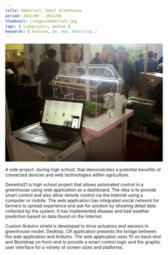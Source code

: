```yaml
---
title: Demetra21, Smart Greenhouse
period: 2012/09 - 2013/08
thumbnail: /images/demetra21.jpg
tags: [ sideproject, medium ]
keywords: [ Arduino, C#, Web, Bootstrap ]
---
```


<img src="/images/demetra21.jpg" />

A side project, during high school, that demonstrates a potential benefits of connected devices and web technologies within agriculture.

<!--more-->

Demetra21 is high school project that allows automated control in a greenhouse using web application as a dashboard.
The idea is to provide smart control and also allow remote control via the Internet using a computer or mobile.
The web application has integrated social network for farmers to spread experience and ask for solution by showing detail data collected by the system.
It has implemented disease and bad weather prediction based on data found on the Internet.

Custom Arduino shield is developed to drive actuators and sensors in greenhouse model.
Desktop, C# application presents the bridge between the web application and Arduino.
The web application uses Yii on back-end and Bootstrap on front-end to provide a smart control logic and the graphic user interface for a variety of screen sizes and platforms.

